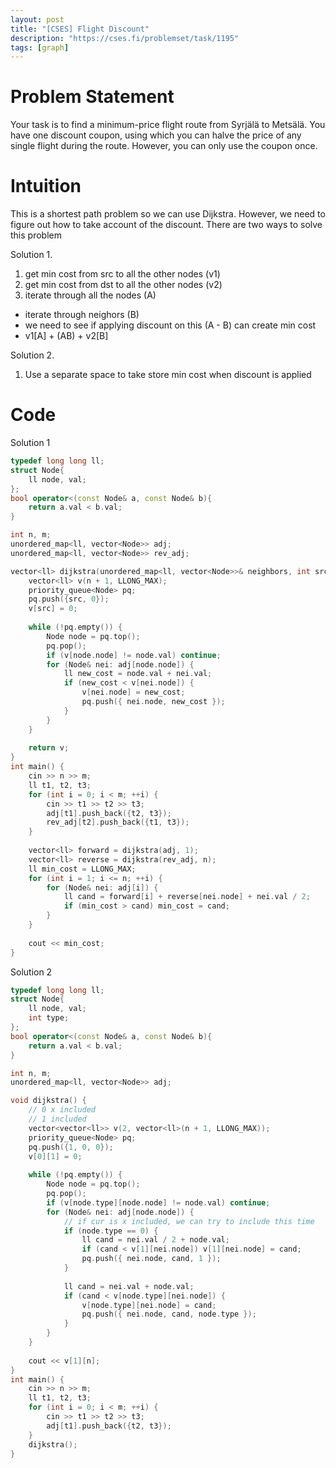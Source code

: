 ```yaml
---
layout: post
title: "[CSES] Flight Discount"
description: "https://cses.fi/problemset/task/1195"
tags: [graph]
---
```

# Problem Statement
Your task is to find a minimum-price flight route from Syrjälä to Metsälä. You have one discount coupon, using which you can halve the price of any single flight during the route. However, you can only use the coupon once.


# Intuition
This is a shortest path problem so we can use Dijkstra. However, we need to figure out how to take account of the discount. There are two ways to solve this problem 

Solution 1.
1. get min cost from src to all the other nodes (v1)
2. get min cost from dst to all the other nodes (v2)
3. iterate through all the nodes (A)
- iterate through neighors (B)
- we need to see if applying discount on this (A - B) can create min cost 
- v1[A] + (AB) + v2[B]

Solution 2. 
1. Use a separate space to take store min cost when discount is applied

# Code
Solution 1
```cpp
typedef long long ll;
struct Node{
    ll node, val;
};
bool operator<(const Node& a, const Node& b){
    return a.val < b.val;
}

int n, m;
unordered_map<ll, vector<Node>> adj;
unordered_map<ll, vector<Node>> rev_adj;

vector<ll> dijkstra(unordered_map<ll, vector<Node>>& neighbors, int src) {
    vector<ll> v(n + 1, LLONG_MAX);
    priority_queue<Node> pq;
    pq.push({src, 0});
    v[src] = 0;
    
    while (!pq.empty()) {
        Node node = pq.top();
        pq.pop();
        if (v[node.node] != node.val) continue;
        for (Node& nei: adj[node.node]) {
            ll new_cost = node.val + nei.val;
            if (new_cost < v[nei.node]) {
                v[nei.node] = new_cost;
                pq.push({ nei.node, new_cost });
            }
        }
    }
    
    return v;
}
int main() {
    cin >> n >> m;
    ll t1, t2, t3;
    for (int i = 0; i < m; ++i) {
        cin >> t1 >> t2 >> t3;
        adj[t1].push_back({t2, t3});
        rev_adj[t2].push_back({t1, t3});
    }
    
    vector<ll> forward = dijkstra(adj, 1);
    vector<ll> reverse = dijkstra(rev_adj, n);
    ll min_cost = LLONG_MAX;
    for (int i = 1; i <= n; ++i) {
        for (Node& nei: adj[i]) {
            ll cand = forward[i] + reverse[nei.node] + nei.val / 2;
            if (min_cost > cand) min_cost = cand;
        }
    }
    
    cout << min_cost;
}

```

Solution 2 
```cpp
typedef long long ll;
struct Node{
    ll node, val;
    int type;
};
bool operator<(const Node& a, const Node& b){
    return a.val < b.val;
}

int n, m;
unordered_map<ll, vector<Node>> adj;

void dijkstra() {
    // 0 x included
    // 1 included
    vector<vector<ll>> v(2, vector<ll>(n + 1, LLONG_MAX));
    priority_queue<Node> pq;
    pq.push({1, 0, 0});
    v[0][1] = 0;
    
    while (!pq.empty()) {
        Node node = pq.top();
        pq.pop();
        if (v[node.type][node.node] != node.val) continue;
        for (Node& nei: adj[node.node]) {
            // if cur is x included, we can try to include this time
            if (node.type == 0) {
                ll cand = nei.val / 2 + node.val;
                if (cand < v[1][nei.node]) v[1][nei.node] = cand;
                pq.push({ nei.node, cand, 1 });
            }
            
            ll cand = nei.val + node.val;
            if (cand < v[node.type][nei.node]) {
                v[node.type][nei.node] = cand;
                pq.push({ nei.node, cand, node.type });
            }
        }
    }
    
    cout << v[1][n];
}
int main() {
    cin >> n >> m;
    ll t1, t2, t3;
    for (int i = 0; i < m; ++i) {
        cin >> t1 >> t2 >> t3;
        adj[t1].push_back({t2, t3});
    }
    dijkstra();
}
```
